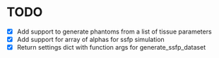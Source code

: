 # TODO

- [x] Add support to generate phantoms from a list of tissue parameters
- [x] Add support for array of alphas for ssfp simulation
- [x] Return settings dict with function args for generate_ssfp_dataset